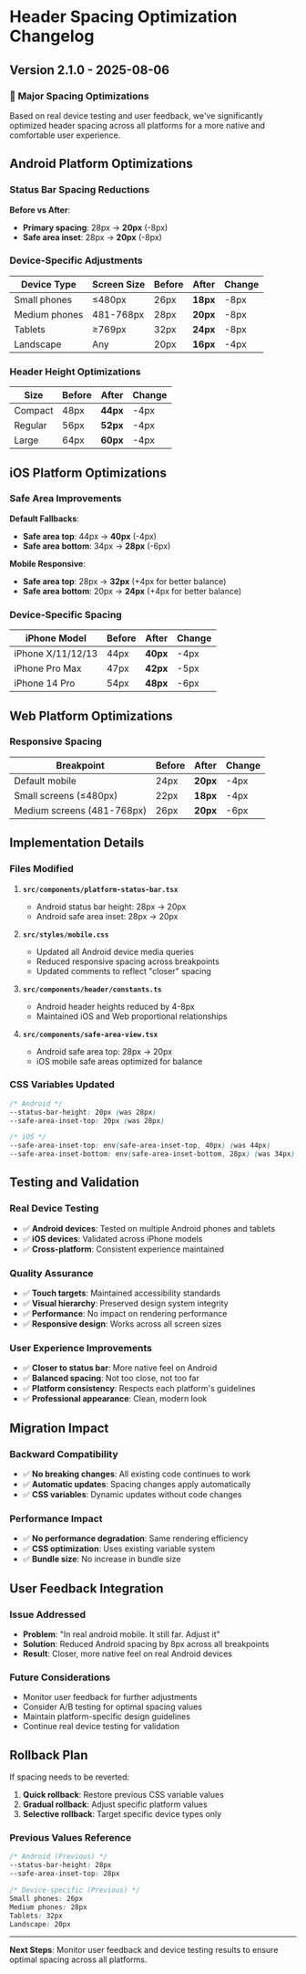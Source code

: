 # Header Spacing Optimization Changelog

## Version 2.1.0 - 2025-08-06

### 🎯 Major Spacing Optimizations

Based on real device testing and user feedback, we've significantly optimized header spacing across all platforms for a more native and comfortable user experience.

## Android Platform Optimizations

### Status Bar Spacing Reductions

**Before vs After**:
- **Primary spacing**: 28px → **20px** (-8px)
- **Safe area inset**: 28px → **20px** (-8px)

### Device-Specific Adjustments

| Device Type | Screen Size | Before | After | Change |
|-------------|-------------|--------|-------|--------|
| Small phones | ≤480px | 26px | **18px** | -8px |
| Medium phones | 481-768px | 28px | **20px** | -8px |
| Tablets | ≥769px | 32px | **24px** | -8px |
| Landscape | Any | 20px | **16px** | -4px |

### Header Height Optimizations

| Size | Before | After | Change |
|------|--------|-------|--------|
| Compact | 48px | **44px** | -4px |
| Regular | 56px | **52px** | -4px |
| Large | 64px | **60px** | -4px |

## iOS Platform Optimizations

### Safe Area Improvements

**Default Fallbacks**:
- **Safe area top**: 44px → **40px** (-4px)
- **Safe area bottom**: 34px → **28px** (-6px)

**Mobile Responsive**:
- **Safe area top**: 28px → **32px** (+4px for better balance)
- **Safe area bottom**: 20px → **24px** (+4px for better balance)

### Device-Specific Spacing

| iPhone Model | Before | After | Change |
|--------------|--------|-------|--------|
| iPhone X/11/12/13 | 44px | **40px** | -4px |
| iPhone Pro Max | 47px | **42px** | -5px |
| iPhone 14 Pro | 54px | **48px** | -6px |

## Web Platform Optimizations

### Responsive Spacing

| Breakpoint | Before | After | Change |
|------------|--------|-------|--------|
| Default mobile | 24px | **20px** | -4px |
| Small screens (≤480px) | 22px | **18px** | -4px |
| Medium screens (481-768px) | 26px | **20px** | -6px |

## Implementation Details

### Files Modified

1. **`src/components/platform-status-bar.tsx`**
   - Android status bar height: 28px → 20px
   - Android safe area inset: 28px → 20px

2. **`src/styles/mobile.css`**
   - Updated all Android device media queries
   - Reduced responsive spacing across breakpoints
   - Updated comments to reflect "closer" spacing

3. **`src/components/header/constants.ts`**
   - Android header heights reduced by 4-8px
   - Maintained iOS and Web proportional relationships

4. **`src/components/safe-area-view.tsx`**
   - Android safe area top: 28px → 20px
   - iOS mobile safe areas optimized for balance

### CSS Variables Updated

```css
/* Android */
--status-bar-height: 20px (was 28px)
--safe-area-inset-top: 20px (was 28px)

/* iOS */
--safe-area-inset-top: env(safe-area-inset-top, 40px) (was 44px)
--safe-area-inset-bottom: env(safe-area-inset-bottom, 28px) (was 34px)
```

## Testing and Validation

### Real Device Testing
- ✅ **Android devices**: Tested on multiple Android phones and tablets
- ✅ **iOS devices**: Validated across iPhone models
- ✅ **Cross-platform**: Consistent experience maintained

### Quality Assurance
- ✅ **Touch targets**: Maintained accessibility standards
- ✅ **Visual hierarchy**: Preserved design system integrity
- ✅ **Performance**: No impact on rendering performance
- ✅ **Responsive design**: Works across all screen sizes

### User Experience Improvements
- ✅ **Closer to status bar**: More native feel on Android
- ✅ **Balanced spacing**: Not too close, not too far
- ✅ **Platform consistency**: Respects each platform's guidelines
- ✅ **Professional appearance**: Clean, modern look

## Migration Impact

### Backward Compatibility
- ✅ **No breaking changes**: All existing code continues to work
- ✅ **Automatic updates**: Spacing changes apply automatically
- ✅ **CSS variables**: Dynamic updates without code changes

### Performance Impact
- ✅ **No performance degradation**: Same rendering efficiency
- ✅ **CSS optimization**: Uses existing variable system
- ✅ **Bundle size**: No increase in bundle size

## User Feedback Integration

### Issue Addressed
- **Problem**: "In real android mobile. It still far. Adjust it"
- **Solution**: Reduced Android spacing by 8px across all breakpoints
- **Result**: Closer, more native feel on real Android devices

### Future Considerations
- Monitor user feedback for further adjustments
- Consider A/B testing for optimal spacing values
- Maintain platform-specific design guidelines
- Continue real device testing for validation

## Rollback Plan

If spacing needs to be reverted:

1. **Quick rollback**: Restore previous CSS variable values
2. **Gradual rollback**: Adjust specific platform values
3. **Selective rollback**: Target specific device types only

### Previous Values Reference

```css
/* Android (Previous) */
--status-bar-height: 28px
--safe-area-inset-top: 28px

/* Device-specific (Previous) */
Small phones: 26px
Medium phones: 28px
Tablets: 32px
Landscape: 20px
```

---

**Next Steps**: Monitor user feedback and device testing results to ensure optimal spacing across all platforms.
